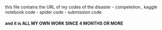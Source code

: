 this file contains the URL of my codes of the disaster - competetion ,
kaggle notebook code - spider code - submission code 


#### and it is ALL MY OWN WORK SINCE 4 MONTHS OR MORE 
